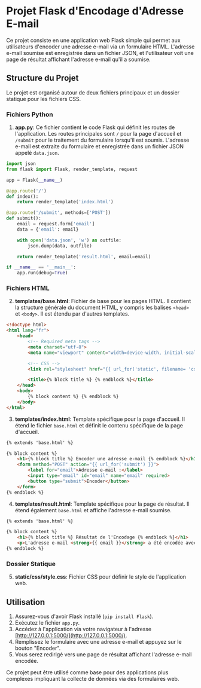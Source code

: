 # Projet Flask d'Encodage d'Adresse E-mail

Ce projet consiste en une application web Flask simple qui permet aux utilisateurs d'encoder une adresse e-mail via un formulaire HTML. L'adresse e-mail soumise est enregistrée dans un fichier JSON, et l'utilisateur voit une page de résultat affichant l'adresse e-mail qu'il a soumise.

## Structure du Projet

Le projet est organisé autour de deux fichiers principaux et un dossier statique pour les fichiers CSS.

### Fichiers Python

1. **app.py**: Ce fichier contient le code Flask qui définit les routes de l'application. Les routes principales sont `/` pour la page d'accueil et `/submit` pour le traitement du formulaire lorsqu'il est soumis. L'adresse e-mail est extraite du formulaire et enregistrée dans un fichier JSON appelé `data.json`.

```python
import json
from flask import Flask, render_template, request

app = Flask(__name__)

@app.route('/')
def index():
    return render_template('index.html')

@app.route('/submit', methods=['POST'])
def submit():
    email = request.form['email']
    data = {'email': email}

    with open('data.json', 'w') as outfile:
        json.dump(data, outfile)

    return render_template('result.html', email=email)

if __name__ == '__main__':
    app.run(debug=True)
```

### Fichiers HTML

2. **templates/base.html**: Fichier de base pour les pages HTML. Il contient la structure générale du document HTML, y compris les balises `<head>` et `<body>`. Il est étendu par d'autres templates.

```html
<!doctype html>
<html lang="fr">
    <head>
        <!-- Required meta tags -->
        <meta charset="utf-8">
        <meta name="viewport" content="width=device-width, initial-scale=1, shrink-to-fit=no">

        <!-- CSS -->
        <link rel="stylesheet" href="{{ url_for('static', filename= 'css/style.css') }}">

        <title>{% block title %} {% endblock %}</title>
    </head>
    <body>
        {% block content %} {% endblock %}
    </body>
</html>
```

3. **templates/index.html**: Template spécifique pour la page d'accueil. Il étend le fichier `base.html` et définit le contenu spécifique de la page d'accueil.

```html
{% extends 'base.html' %}

{% block content %}
    <h1>{% block title %} Encoder une adresse e-mail {% endblock %}</h1>
    <form method="POST" action="{{ url_for('submit') }}">
		<label for="email">Adresse e-mail :</label>
		<input type="email" id="email" name="email" required>
		<button type="submit">Encoder</button>
	</form>
{% endblock %}
```

4. **templates/result.html**: Template spécifique pour la page de résultat. Il étend également `base.html` et affiche l'adresse e-mail soumise.

```html
{% extends 'base.html' %}

{% block content %}
    <h1>{% block title %} Résultat de l'Encodage {% endblock %}</h1>
    <p>L'adresse e-mail <strong>{{ email }}</strong> a été encodée avec succès.</p>
{% endblock %}
```

### Dossier Statique

5. **static/css/style.css**: Fichier CSS pour définir le style de l'application web.

## Utilisation

1. Assurez-vous d'avoir Flask installé (`pip install Flask`).
2. Exécutez le fichier `app.py`.
3. Accédez à l'application via votre navigateur à l'adresse [http://127.0.0.1:5000/](http://127.0.0.1:5000/).
4. Remplissez le formulaire avec une adresse e-mail et appuyez sur le bouton "Encoder".
5. Vous serez redirigé vers une page de résultat affichant l'adresse e-mail encodée.

Ce projet peut être utilisé comme base pour des applications plus complexes impliquant la collecte de données via des formulaires web.